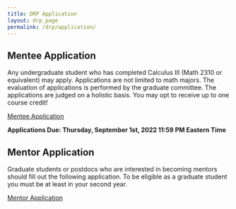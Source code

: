 ```yaml
---
title: DRP Application 
layout: drp_page
permalink: /drp/application/
---
```


<h2 class="mb-3">Mentee Application</h2>

Any undergraduate student who has completed Calculus III (Math 2310 or equivalent)
may apply. Applications are not limited to math majors. The evaluation
of applications is performed by the graduate committee. The
applications are judged on a holistic basis. You may opt to receive up to one course credit!

[Mentee Application](https://forms.gle/WknhCh56AvMpCjat5)

**Applications Due: Thursday, September 1st, 2022 11:59 PM Eastern Time**

<h2 class="mb-3">Mentor Application</h2>

Graduate students or postdocs who are interested in becoming mentors should fill
out the following application. To be eligible as a graduate student you must be at least in your second year.

[Mentor Application](https://forms.gle/wrexxryRVv1QYXLB9)